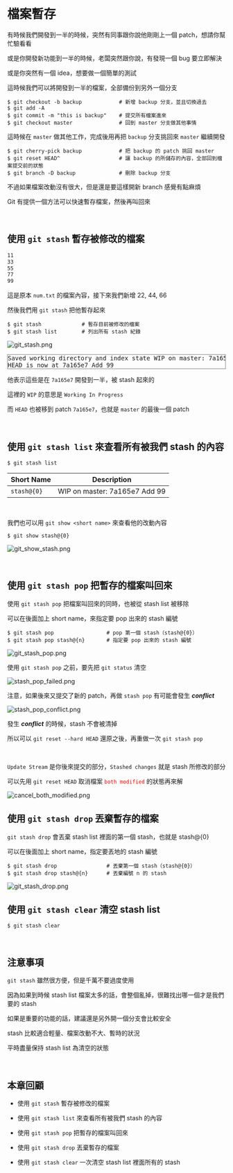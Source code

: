 # 檔案暫存

有時候我們開發到一半的時候，突然有同事跟你說他剛剛上一個 patch，想請你幫忙驗看看

或是你開發新功能到一半的時候，老闆突然跟你說，有發現一個 bug 要立即解決

或是你突然有一個 idea，想要做一個簡單的測試

這時候我們可以將開發到一半的檔案，全部備份到另外一個分支

    $ git checkout -b backup            # 新增 backup 分支，並且切換過去
    $ git add -A
    $ git commit -m "this is backup"    # 提交所有檔案進來
    $ git checkout master               # 回到 master 分支做其他事情

這時候在 `master` 做其他工作，完成後用再把 `backup` 分支挑回來 `master` 繼續開發

    $ git cherry-pick backup            # 把 backup 的 patch 挑回 master
    $ git reset HEAD^                   # 讓 backup 的所儲存的內容，全部回到檔案提交前的狀態
    $ git branch -D backup              # 刪除 backup 分支

不過如果檔案改動沒有很大，但是還是要這樣開新 branch 感覺有點麻煩

Git 有提供一個方法可以快速暫存檔案，然後再叫回來

<br>

## 使用 `git stash` 暫存被修改的檔案

``` :num.txt
11
33
55
77
99
```

這是原本 `num.txt` 的檔案內容，接下來我們新增 22, 44, 66

然後我們用 `git stash` 把他暫存起來

    $ git stash             # 暫存目前被修改的檔案
    $ git stash list        # 列出所有 stash 紀錄

![git_stash.png](stash/git_stash.png)

<pre style="border: 1px solid grey">
Saved working directory and index state WIP on master: 7a165e7 Add 99
HEAD is now at 7a165e7 Add 99
</pre>

他表示這些是在 `7a165e7` 開發到一半，被 stash 起來的

這裡的 `WIP` 的意思是 `Working In Progress`

而 `HEAD` 也被移到 patch `7a165e7`，也就是 `master` 的最後一個 patch

<br>

## 使用 `git stash list` 來查看所有被我們 stash 的內容

    $ git stash list

| Short Name | Description |
| --- | --- |
| `stash@{0}` | WIP on master: 7a165e7 Add 99 |

<br>

我們也可以用 `git show <short name>` 來查看他的改動內容

    $ git show stash@{0}

![git_show_stash.png](stash/git_show_stash.png)

<br>

## 使用 `git stash pop` 把暫存的檔案叫回來

使用 `git stash pop` 把檔案叫回來的同時，也被從 stash list 被移除

可以在後面加上 short name，來指定要 pop 出來的 stash 編號

    $ git stash pop                 # pop 第一個 stash（stash@{0}）
    $ git stash pop stash@{n}       # 指定要 pop 出來的 stash 編號

![git_stash_pop.png](stash/git_stash_pop.png)

使用 `git stash pop` 之前，要先把 `git status` 清空

![stash_pop_failed.png](stash/stash_pop_failed.png)

注意，如果後來又提交了新的 patch，再做 `stash pop` 有可能會發生 ___conflict___

![stash_pop_conflict.png](stash/stash_pop_conflict.png)

發生 ___conflict___ 的時候，stash 不會被清掉

所以可以 `git reset --hard HEAD` 還原之後，再重做一次 `git stash pop`

<br>

`Update Stream` 是你後來提交的部分，`Stashed changes` 就是 stash 所修改的部分

可以先用 `git reset HEAD` 取消檔案 <code style="color: red">both modified</code> 的狀態再來解

![cancel_both_modified.png](stash/cancel_both_modified.png)



## 使用 `git stash drop` 丟棄暫存的檔案

`git stash drop` 會丟棄 stash list 裡面的第一個 stash，也就是 stash@{0}

可以在後面加上 short name，指定要丟地的 stash 編號

    $ git stash drop                # 丟棄第一個 stash（stash@{0}）
    $ git stash drop stash@{n}      # 丟棄編號 n 的 stash

![git_stash_drop.png](stash/git_stash_drop.png)



## 使用 `git stash clear` 清空 stash list

    $ git stash clear

<br>

## 注意事項

`git stash` 雖然很方便，但是千萬不要過度使用

因為如果到時候 stash list 檔案太多的話，會整個亂掉，很難找出哪一個才是我們要的 stash

如果是重要的功能的話，建議還是另外開一個分支會比較安全

stash 比較適合輕量、檔案改動不大、暫時的狀況

平時盡量保持 stash list 為清空的狀態

<br>

## 本章回顧

* 使用 `git stash` 暫存被修改的檔案

* 使用 `git stash list` 來查看所有被我們 stash 的內容

* 使用 `git stash pop` 把暫存的檔案叫回來

* 使用 `git stash drop` 丟棄暫存的檔案

* 使用 `git stash clear` 一次清空 stash list 裡面所有的 stash

<br><br><br>
